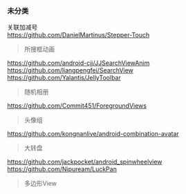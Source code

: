 ### 未分类

关联加减号   
https://github.com/DanielMartinus/Stepper-Touch  


> 所搜框动画  

https://github.com/android-cjj/JJSearchViewAnim  
https://github.com/liangpengfei/SearchView  
https://github.com/Yalantis/JellyToolbar  


> 随机相册  

https://github.com/Commit451/ForegroundViews  

> 头像组  

https://github.com/kongnanlive/android-combination-avatar  

> 大转盘  

https://github.com/jackpocket/android_spinwheelview  
https://github.com/Nipuream/LuckPan  

> 多边形View  

